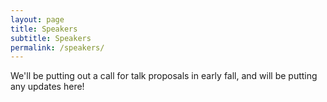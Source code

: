 ```yaml
---
layout: page
title: Speakers
subtitle: Speakers
permalink: /speakers/
---
```


<div class="pretty-links">

We'll be putting out a call for talk proposals in early fall, and will be putting any updates here!

</div>


